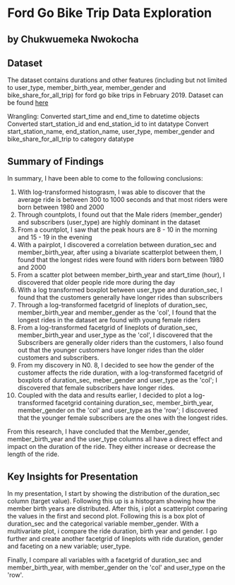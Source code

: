 # Ford Go Bike Trip Data Exploration
## by Chukwuemeka Nwokocha

## Dataset

The dataset contains durations and other features (including but not limited to user_type, member_birth_year, member_gender and bike_share_for_all_trip) for ford go bike trips in February 2019.
Dataset can be found [here](https://video.udacity-data.com/topher/2020/October/5f91cf38_201902-fordgobike-tripdata/201902-fordgobike-tripdata.csv)

Wrangling:
Converted start_time and end_time to datetime objects
Converted start_station_id and end_station_id to int datatype
Convert start_station_name, end_station_name, user_type, member_gender and bike_share_for_all_trip to category datatype

## Summary of Findings

In summary, I have been able to come to the following conclusions:
1. With log-transformed histograsm, I was able to discover that the average ride is between 300 to 1000 seconds and that most riders were born between 1980 and 2000
2. Through countplots, I found out that the Male riders (member_gender) and subscribers (user_type) are highly dominant in the dataset
3. From a countplot, I saw that the peak hours are 8 - 10 in the morning and 15 - 19 in the evening
4. With a pairplot, I discovered a correlation between duration_sec and member_birth_year, after using a bivariate scatterplot between them, I found that the longest rides were found with riders born between 1980 and 2000
5. From a scatter plot between member_birth_year and start_time (hour), I discovered that older people ride more during the day
6. With a log transformed boxplot between user_type and duration_sec, I found that the customers generally have longer rides than subscribers
7. Through a log-transformed facetgrid of lineplots of duration_sec, member_birth_year and member_gender as the 'col', I found that the longest rides in the dataset are found with young female riders
8. From a log-transformed facetgrid of lineplots of duration_sec, member_birth_year and user_type as the 'col', I discovered that the Subscribers are generally older riders than the customers, I also found out that the younger customers have longer rides than the older customers and subscribers.
9. From my discovery in N0. 8, I decided to see how the gender of the customer affects the ride duration, with a log-transformed facetgrid of boxplots of duration_sec, meber_gender and user_type as the 'col'; I discovered that female subscribers have longer rides.
10. Coupled with the data and results earlier, I decided to plot a log-transformed facetgrid containing duration_sec, member_birth_year, member_gender on the 'col' and user_type as the 'row'; I discovered that the younger female subscribers are the ones with the longest rides.

From this research, I have concluded that the Member_gender, member_birth_year and the user_type columns all have a direct effect and impact on the duration of the ride. They either increase or decrease the length of the ride.

## Key Insights for Presentation

In my presentation, I start by showing the distribution of the duration_sec column (target value). Following this up is a histogram showing how the member birth years are distributed. After this, i plot a scatterplot comparing the values in the first and second plot. Following this is a box plot of duration_sec and the categorical variable member_gender. With a multivariate plot, i compare the ride duration, birth year and gender. I go further and create another facetgrid of lineplots with ride duration, gender and faceting on a new variable; user_type.

Finally, I compare all variables with a facetgrid of duration_sec and member_birth_year, with member_gender on the 'col' and user_type on the 'row'.
